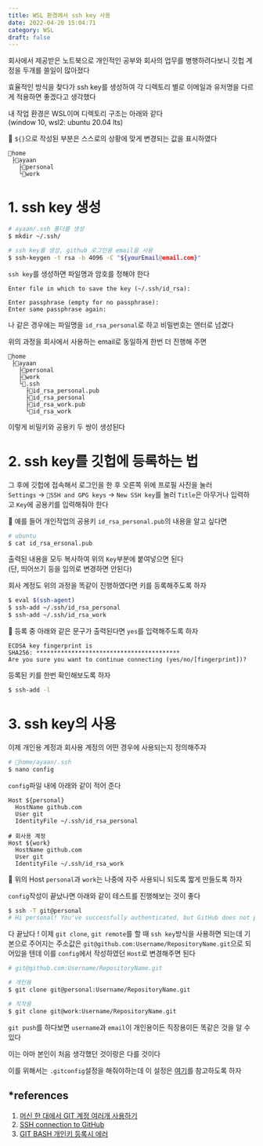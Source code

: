 ```yaml
---
title: WSL 환경에서 ssh key 사용
date: 2022-04-20 15:04:71
category: WSL
draft: false
---
```


회사에서 제공받은 노트북으로 개인적인 공부와 회사의 업무를 병행하려다보니 깃헙 계정을 두개를 쓸일이 많아졌다

효율적인 방식을 찾다가 ssh key를 생성하여 각 디렉토리 별로 이메일과 유저명을 다르게 적용하면 좋겠다고 생각했다

내 작업 환경은 WSL이며 디렉토리 구조는 아래와 같다 <br />
(window 10, wsl2: ubuntu 20.04 lts)

📌 `${}`으로 작성된 부분은 스스로의 상황에 맞게 변경되는 값을 표시하였다

```
📁home
 ├📁ayaan
   ├📁personal
   └📁work
```

# 1. ssh key 생성

```sh
# ayaan/.ssh 폴더를 생성
$ mkdir ~/.ssh/

# ssh key를 생성, github 로그인용 email을 사용
$ ssh-keygen -t rsa -b 4096 -C "${yourEmail@email.com}"
```

`ssh key`를 생성하면 파일명과 암호를 정해야 한다

```
Enter file in which to save the key (~/.ssh/id_rsa):

Enter passphrase (empty for no passphrase):
Enter same passphrase again:
```

나 같은 경우에는 파일명을 `id_rsa_personal`로 하고 비밀번호는 엔터로 넘겼다

위의 과정을 회사에서 사용하는 email로 동일하게 한번 더 진행해 주면

```
📁home
 ├📁ayaan
   ├📁personal
   ├📁work
   └📁.ssh
     ├📝id_rsa_personal.pub
     ├📝id_rsa_personal
     ├📝id_rsa_work.pub
     └📝id_rsa_work
```

이렇게 비밀키와 공용키 두 쌍이 생성된다

# 2. ssh key를 깃헙에 등록하는 법

그 후에 깃헙에 접속해서 로그인을 한 후 오른쪽 위에 프로필 사진을 눌러 <br />
`Settings` &rarr; `🔑SSH and GPG keys` &rarr; `New SSH key`를 눌러 `Title`은 아무거나 입력하고 `Key`에 공용키를 입력해줘야 한다

📌 예를 들어 개인작업의 공용키 `id_rsa_personal.pub`의 내용을 알고 싶다면

```sh
# ubuntu
$ cat id_rsa_ersonal.pub
```

출력된 내용을 모두 복사하여 위의 `Key`부분에 붙여넣으면 된다<br />(단, 띄어쓰기 등을 임의로 변경하면 안된다)

회사 계정도 위의 과정을 똑같이 진행하였다면 키를 등록해주도록 하자

```sh
$ eval $(ssh-agent)
$ ssh-add ~/.ssh/id_rsa_personal
$ ssh-add ~/.ssh/id_rsa_work
```

📌 등록 중 아래와 같은 문구가 출력된다면 `yes`를 입력해주도록 하자

```
ECDSA key fingerprint is
SHA256: *****************************************
Are you sure you want to continue connecting (yes/no/[fingerprint])?
```

등록된 키를 한번 확인해보도록 하자

```sh
$ ssh-add -l
```

# 3. ssh key의 사용

이제 개인용 계정과 회사용 계정의 어떤 경우에 사용되는지 정의해주자

```sh
# 📁home/ayaan/.ssh
$ nano config
```

`config`파일 내에 아래와 같이 적어 준다

```
Host ${personal}
  HostName github.com
  User git
  IdentityFile ~/.ssh/id_rsa_personal

# 회사용 계정
Host ${work}
  HostName github.com
  User git
  IdentityFile ~/.ssh/id_rsa_work
```

📌 위의 Host `personal`과 `work`는 나중에 자주 사용되니 되도록 짧게 만들도록 하자

`config`작성이 끝났나면 아래와 같이 테스트를 진행해보는 것이 좋다

```sh
$ ssh -T git@personal
# Hi personal! You've successfully authenticated, but GitHub does not provide shell access.
```

다 끝났다 ! 이제 `git clone`, `git remote`를 할 때 `ssh key`방식을 사용하면 되는데 기본으로 주어지는 주소값은 `git@github.com:Username/RepositoryName.git`으로 되어있을 텐데 이를 `config`에서 작성하였던 `Host`로 변경해주면 된다

```sh
# git@github.com:Username/RepositoryName.git

# 개인용
$ git clone git@personal:Username/RepositoryName.git

# 직작용
$ git clone git@work:Username/RepositoryName.git
```

`git push`를 하다보면 `username`과 `email`이 개인용이든 직장용이든 똑같은 것을 알 수 있다

이는 아마 본인이 처음 생각했던 것이랑은 다를 것이다

이를 위해서는 `.gitconfig`설정을 해줘야하는데 이 설정은 [여기](https://alpaca92.github.io/git/디렉토리-별-github-계정-설정/)를 참고하도록 하자

## \*references

1. [머신 한 대에서 GIT 계정 여러개 사용하기](https://yangeok.github.io/git/2020/03/08/ssh-multiple-account.html)
2. [SSH connection to GitHub](https://coderefinery.github.io/installation/ssh/)
3. [GIT BASH 개인키 등록시 에러](https://rutesun.wordpress.com/2015/02/04/git-bash-개인키-등록시-에러/)
